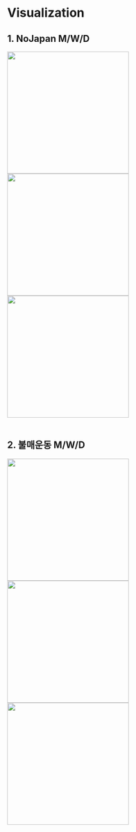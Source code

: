 # Visualization
## 1. NoJapan M/W/D

<div> 
<img width="280" src="https://user-images.githubusercontent.com/40679567/65597500-3e223200-dfd4-11e9-989b-b6e918606d5c.png">
<img width="280" src="https://user-images.githubusercontent.com/40679567/65597510-424e4f80-dfd4-11e9-8b50-2cc2c8960d4a.png">
<img width="280" src="https://user-images.githubusercontent.com/40679567/65597506-40848c00-dfd4-11e9-9f30-fa3ae42db66e.png">
</div>

<br>

## 2. 불매운동 M/W/D

<div>
<img width="280" src="https://user-images.githubusercontent.com/40679567/65597514-44181300-dfd4-11e9-9f19-2471ff0d0f23.png">
<img width="280" src="https://user-images.githubusercontent.com/40679567/65597519-47ab9a00-dfd4-11e9-8842-7a4843b4b615.png">
<img width="280" src="https://user-images.githubusercontent.com/40679567/65597516-45e1d680-dfd4-11e9-8b68-1764ae962cfe.png">
